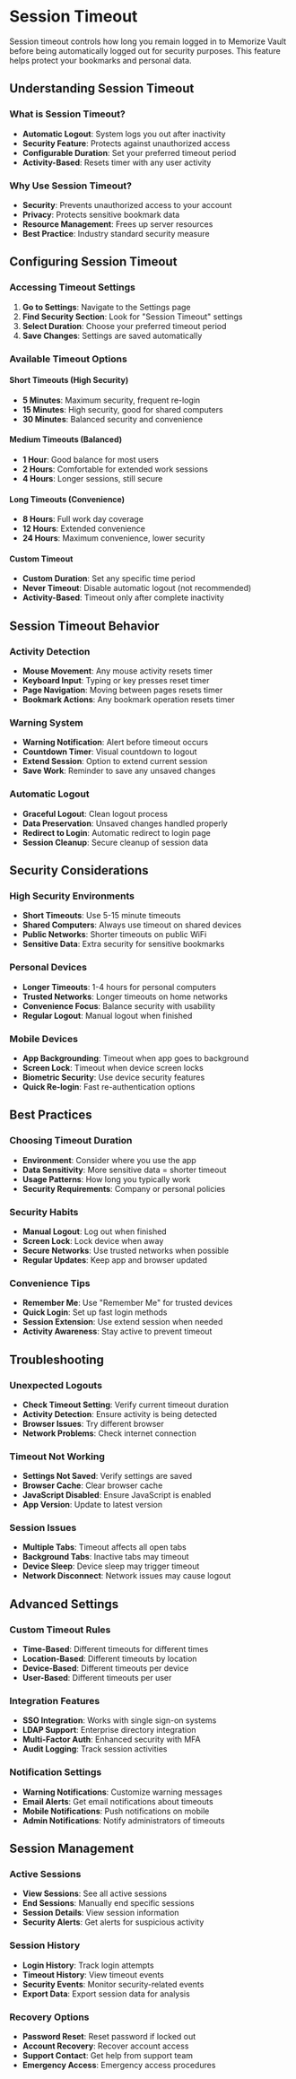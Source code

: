 # Session Timeout

Session timeout controls how long you remain logged in to Memorize Vault before being automatically logged out for security purposes. This feature helps protect your bookmarks and personal data.

## Understanding Session Timeout

### What is Session Timeout?
- **Automatic Logout**: System logs you out after inactivity
- **Security Feature**: Protects against unauthorized access
- **Configurable Duration**: Set your preferred timeout period
- **Activity-Based**: Resets timer with any user activity

### Why Use Session Timeout?
- **Security**: Prevents unauthorized access to your account
- **Privacy**: Protects sensitive bookmark data
- **Resource Management**: Frees up server resources
- **Best Practice**: Industry standard security measure

## Configuring Session Timeout

### Accessing Timeout Settings
1. **Go to Settings**: Navigate to the Settings page
2. **Find Security Section**: Look for "Session Timeout" settings
3. **Select Duration**: Choose your preferred timeout period
4. **Save Changes**: Settings are saved automatically

### Available Timeout Options

#### Short Timeouts (High Security)
- **5 Minutes**: Maximum security, frequent re-login
- **15 Minutes**: High security, good for shared computers
- **30 Minutes**: Balanced security and convenience

#### Medium Timeouts (Balanced)
- **1 Hour**: Good balance for most users
- **2 Hours**: Comfortable for extended work sessions
- **4 Hours**: Longer sessions, still secure

#### Long Timeouts (Convenience)
- **8 Hours**: Full work day coverage
- **12 Hours**: Extended convenience
- **24 Hours**: Maximum convenience, lower security

#### Custom Timeout
- **Custom Duration**: Set any specific time period
- **Never Timeout**: Disable automatic logout (not recommended)
- **Activity-Based**: Timeout only after complete inactivity

## Session Timeout Behavior

### Activity Detection
- **Mouse Movement**: Any mouse activity resets timer
- **Keyboard Input**: Typing or key presses reset timer
- **Page Navigation**: Moving between pages resets timer
- **Bookmark Actions**: Any bookmark operation resets timer

### Warning System
- **Warning Notification**: Alert before timeout occurs
- **Countdown Timer**: Visual countdown to logout
- **Extend Session**: Option to extend current session
- **Save Work**: Reminder to save any unsaved changes

### Automatic Logout
- **Graceful Logout**: Clean logout process
- **Data Preservation**: Unsaved changes handled properly
- **Redirect to Login**: Automatic redirect to login page
- **Session Cleanup**: Secure cleanup of session data

## Security Considerations

### High Security Environments
- **Short Timeouts**: Use 5-15 minute timeouts
- **Shared Computers**: Always use timeout on shared devices
- **Public Networks**: Shorter timeouts on public WiFi
- **Sensitive Data**: Extra security for sensitive bookmarks

### Personal Devices
- **Longer Timeouts**: 1-4 hours for personal computers
- **Trusted Networks**: Longer timeouts on home networks
- **Convenience Focus**: Balance security with usability
- **Regular Logout**: Manual logout when finished

### Mobile Devices
- **App Backgrounding**: Timeout when app goes to background
- **Screen Lock**: Timeout when device screen locks
- **Biometric Security**: Use device security features
- **Quick Re-login**: Fast re-authentication options

## Best Practices

### Choosing Timeout Duration
- **Environment**: Consider where you use the app
- **Data Sensitivity**: More sensitive data = shorter timeout
- **Usage Patterns**: How long you typically work
- **Security Requirements**: Company or personal policies

### Security Habits
- **Manual Logout**: Log out when finished
- **Screen Lock**: Lock device when away
- **Secure Networks**: Use trusted networks when possible
- **Regular Updates**: Keep app and browser updated

### Convenience Tips
- **Remember Me**: Use "Remember Me" for trusted devices
- **Quick Login**: Set up fast login methods
- **Session Extension**: Use extend session when needed
- **Activity Awareness**: Stay active to prevent timeout

## Troubleshooting

### Unexpected Logouts
- **Check Timeout Setting**: Verify current timeout duration
- **Activity Detection**: Ensure activity is being detected
- **Browser Issues**: Try different browser
- **Network Problems**: Check internet connection

### Timeout Not Working
- **Settings Not Saved**: Verify settings are saved
- **Browser Cache**: Clear browser cache
- **JavaScript Disabled**: Ensure JavaScript is enabled
- **App Version**: Update to latest version

### Session Issues
- **Multiple Tabs**: Timeout affects all open tabs
- **Background Tabs**: Inactive tabs may timeout
- **Device Sleep**: Device sleep may trigger timeout
- **Network Disconnect**: Network issues may cause logout

## Advanced Settings

### Custom Timeout Rules
- **Time-Based**: Different timeouts for different times
- **Location-Based**: Different timeouts by location
- **Device-Based**: Different timeouts per device
- **User-Based**: Different timeouts per user

### Integration Features
- **SSO Integration**: Works with single sign-on systems
- **LDAP Support**: Enterprise directory integration
- **Multi-Factor Auth**: Enhanced security with MFA
- **Audit Logging**: Track session activities

### Notification Settings
- **Warning Notifications**: Customize warning messages
- **Email Alerts**: Get email notifications about timeouts
- **Mobile Notifications**: Push notifications on mobile
- **Admin Notifications**: Notify administrators of timeouts

## Session Management

### Active Sessions
- **View Sessions**: See all active sessions
- **End Sessions**: Manually end specific sessions
- **Session Details**: View session information
- **Security Alerts**: Get alerts for suspicious activity

### Session History
- **Login History**: Track login attempts
- **Timeout History**: View timeout events
- **Security Events**: Monitor security-related events
- **Export Data**: Export session data for analysis

### Recovery Options
- **Password Reset**: Reset password if locked out
- **Account Recovery**: Recover account access
- **Support Contact**: Get help from support team
- **Emergency Access**: Emergency access procedures

